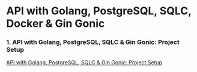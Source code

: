 # API with Golang, PostgreSQL, SQLC, Docker & Gin Gonic

### 1. API with Golang, PostgreSQL, SQLC & Gin Gonic: Project Setup
[API with Golang, PostgreSQL, SQLC & Gin Gonic: Project Setup](https://codevoweb.com/api-golang-postgresql-sqlc-gin-gonic-project-setup)